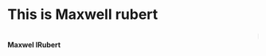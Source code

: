 
<!DOCTYPE html>
<html>
<head>
<title>Page Title</title>
</head>
<body>

<h1>This is Maxwell rubert</h1>
<marquee>I'm from Kanyakumari, I am glad to learn front end development rn!</marquee>
<b>Maxwel lRubert</b>

</body>
</html>

